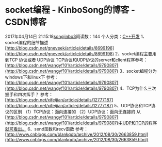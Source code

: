 # socket编程 - KinboSong的博客 - CSDN博客
2017年04月14日 21:15:18[songjinbo3](https://me.csdn.net/KinboSong)阅读数：144
个人分类：[C++开发](https://blog.csdn.net/KinboSong/article/category/6854166)
1、socket编程的细节描述
[http://blog.csdn.net/gneveek/article/details/8699198](http://blog.csdn.net/gneveek/article/details/8699198)
2、socket编程主要用到TCP 协议或者 UDP协议
TCP协议和UDP协议的server和client程序参考：[http://blog.csdn.net/wangyf101/article/details/9790807](http://blog.csdn.net/wangyf101/article/details/9790807)
3、socket编程分为windows下和linux下
参考：[http://blog.csdn.net/wangyf101/article/details/9790807](http://blog.csdn.net/wangyf101/article/details/9790807)
4、TCP为什么三次握手和四次挥手？
参考：[http://blog.csdn.net/xifeijian/article/details/12777187](http://blog.csdn.net/xifeijian/article/details/12777187)
5、UDP协议和TCP协议的区别
（1）TCP协议：面向连接的
（2）UDP协议：面向无连接的
从[http://blog.csdn.net/wangyf101/article/details/9790807](http://blog.csdn.net/wangyf101/article/details/9790807)中UDP和TCP的程序就可看出。
6、send函数和recv函数
参考：[http://www.cnblogs.com/blankqdb/archive/2012/08/30/2663859.html](http://www.cnblogs.com/blankqdb/archive/2012/08/30/2663859.html)

